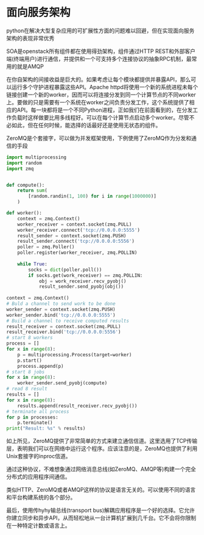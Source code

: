 # 面向服务架构

python在解决大型复杂应用的可扩展性方面的问题难以回避，但在实现面向服务架构的表现非常优秀

SOA是openstack所有组件都在使用得劲架构，组件通过HTTP REST和外部客户端(终端用户)进行通信，并提供和一个可支持多个连接协议的抽象RPC机制，最常用的就是AMQP

在你自架构的间接收益是巨大的。如果考虑让每个模块都提供并暴露API，那么可以运行多个守护进程暴露这些API。Apache httpd将使用一个新的系统进程未每个链接创建一个新的worker，因而可以将连接分发到同一个计算节点的不同worker上。要做的只是需要有一个系统在worker之间负责分发工作，这个系统提供了相应的API。每一块都将是一个不同Python进程，正如我们在前面看到的，在分发工作负载时这样做要比用多线程好。可以在每个计算节点启动多个worker。尽管不必如此，但在任何时候，能选择的话最好还是使用无状态的组件。

ZeroMQ是个套接字，可以做为并发框架使用，下例使用了ZeroMQ作为分发和通信的手段

```python
import multiprocessing
import random
import zmq


def compute():
    return sum(
    	[random.randin(1, 100) for i in range(1000000)]
    )

def worker():
    context = zmq.Context()
    worker_receiver = context.socket(zmq.PULL)
    worker_receiver.connect('tcp://0.0.0.0:5555')
    result_sender = context.socket(zmq.PUSH)
    result_sender.connect('tcp://0.0.0.0:5556')
    poller = zmq.Poller()
    poller.register(worker_receiver, zmq.POLLIN)
    
    while True:
        socks = dict(poller.poll())
        if socks.get(work_receiver) == zmq.POLLIN:
			obj = work_receiver.recv_pyobj()
            result_sender.send_pyobj(obj())
            
context = zmq.Context()
# Buld a channel to send work to be done
worker_sender = context.socket(zmq.PUSH)
worker_sender.bind('tcp://0.0.0.0:5555')
# Build a channel to receive computed results
result_receiver = context.socket(zmq.PULL)
result_receiver.bind('tcp://0.0.0.0:5556')
# start 8 workers
process = []
for x in range(8):
    p = multiprocessing.Process(target=worker)
    p.start()
    process.append(p)
# start 8 jobs
for x in range(8):
    worker_sender.send_pyobj(compute)
# read 8 result
results = []
for x in range(8):
    results.append(result_receiver.recv_pyobj())
# terminate all process
for p in processes:
    p.terminate()
print("Result: %s" % results)
```

如上所见，ZeroMQ提供了非常简单的方式来建立通信信道。这里选用了TCP传输层，表明我们可以在网络中运行这个程序。应该注意的是，ZeroMQ也提供了利用Unix套接字的inproc信道。

通过这种协议，不难想象通过网络消息总线(如ZeroMQ、AMQP等)构建一个完全分布式的应用程序间通信。

类似HTTP、ZeroMQ或者AMQP这样的协议是语言无关的。可以使用不同的语言和平台构建系统的各个部分。

最后，使用传hyhy输总线(transport bus)解耦应用程序是一个好的选择。它允许你建立同步和异步API，从而轻松地从一台计算机扩展到几千台。它不会将你限制在一种特定计数或语言上。